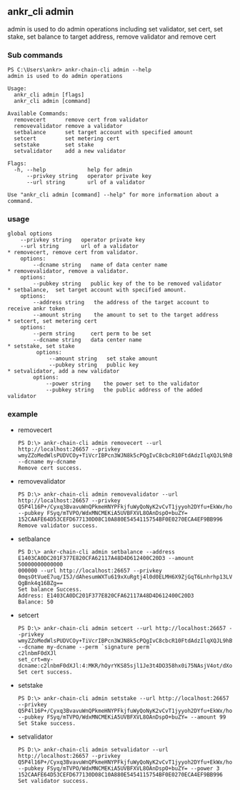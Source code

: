 ## ankr_cli admin

admin is used to do admin operations including set validator, set cert, set stake, set balance to target address,  remove validator and remove cert    
### Sub commands
```
PS C:\Users\ankr> ankr-chain-cli admin --help
admin is used to do admin operations

Usage:
  ankr_cli admin [flags]
  ankr_cli admin [command]

Available Commands:
  removecert      remove cert from validator
  removevalidator remove a validator
  setbalance      set target account with specified amount
  setcert         set metering cert
  setstake        set stake
  setvalidator    add a new validator

Flags:
  -h, --help             help for admin
      --privkey string   operator private key
      --url string       url of a validator

Use "ankr_cli admin [command] --help" for more information about a command.
```

### usage
    global options 
        --privkey string   operator private key
        --url string       url of a validator 
    * removecert, remove cert from validator.  
        options: 
            --dcname string   name of data center name
    * removevalidator, remove a validator.   
        options:
            --pubkey string   public key of the to be removed validator
    * setbalance,  set target account with specified amount.    
        options:
            --address string   the address of the target account to receive ankr token
            --amount string    the amount to set to the target address
    * setcert, set metering cert   
        options:
            --perm string     cert perm to be set
            --dcname string   data center name
    * setstake, set stake   
             options:
                 --amount string   set stake amount
                 --pubkey string   public key
    * setvalidator, add a new validator    
            options:
                --power string    the power set to the validator
                --pubkey string   the public address of the added validator    
                
### example 
+ removecert 
    ```
    PS D:\> ankr-chain-cli admin removecert --url http://localhost:26657 --privkey wmyZZoMedWlsPUDVCOy+TiVcrIBPcn3WJN8k5cPQgIvC8cbcR10FtdAdzIlqXQJL9hBw1i0RsVjF6Oep/06Ezg== --dcname my-dcname
    Remove cert success. 
    ```
+ removevalidator 
    ```
    PS D:\> ankr-chain-cli admin removevalidator --url http://localhost:26657 --privkey Q5P4l16P+/Cyxq3BvavuWnQPkmeHNYPFkjfuWyQoNyK2vCvT1jyyoh2DYfu+EkWx/hoGjAHOqQw6PMAa7ZkXoQ== --pubkey FSyq/mTVPO/WdxMNCMEKiA5UVBFXVL8OAnDspO+buZY=
    152CAAFE64D53CEFD677130D08C10A880E5454115754BF0E0270ECA4EF9BB996
    Remove validator success.
    ```
+ setbalance 
    ``` 
    PS D:\> ankr-chain-cli admin setbalance --address E1403CA0DC201F377E820CFA62117A48D4D612400C20D3 --amount 50000000000000
    000000 --url http://localhost:26657 --privkey 0mqsOtVueE7uq/I5J/dAhesumWXTu619xXuRgtj4l0d0ELMH6X9ZjGqT6Lnhrhp13LVeGIgrm3
    QgBnk4q16BZg==
    Set balance Success.
    Address: E1403CA0DC201F377E820CFA62117A48D4D612400C20D3
    Balance: 50
    ```
+ setcert 
    ```
    PS D:\> ankr-chain-cli admin setcert --url http://localhost:26657 --privkey wmyZZoMedWlsPUDVCOy+TiVcrIBPcn3WJN8k5cPQgIvC8cbcR10FtdAdzIlqXQJL9hBw1i0RsVjF6Oep/06Ezg== --dcname my-dcname --perm `signature perm`
    c2lnbmF0dXJl
    set_crt=my-dcname:c2lnbmF0dXJl:4:MKR/hOyrYKS85sjl1Je3t4DO358hx0i75NAsjV4ot/dXoo5nGDnUj4tS6KRYyEGiIk1kKL5Hf7fAqDdqb74aAQ==
    Set cert success. 
    ```    
+ setstake 
    ``` 
    PS D:\> ankr-chain-cli admin setstake --url http://localhost:26657 --privkey Q5P4l16P+/Cyxq3BvavuWnQPkmeHNYPFkjfuWyQoNyK2vCvT1jyyoh2DYfu+EkWx/hoGjAHOqQw6PMAa7ZkXoQ== --pubkey FSyq/mTVPO/WdxMNCMEKiA5UVBFXVL8OAnDspO+buZY= --amount 99
    Set Stake success.
    ```
+ setvalidator
    ``` 
    PS D:\> ankr-chain-cli admin setvalidator --url http://localhost:26657 --privkey Q5P4l16P+/Cyxq3BvavuWnQPkmeHNYPFkjfuWyQoNyK2vCvT1jyyoh2DYfu+EkWx/hoGjAHOqQw6PMAa7ZkXoQ== --pubkey FSyq/mTVPO/WdxMNCMEKiA5UVBFXVL8OAnDspO+buZY= --power 3
    152CAAFE64D53CEFD677130D08C10A880E5454115754BF0E0270ECA4EF9BB996
    Set validator success.
    ```
  
